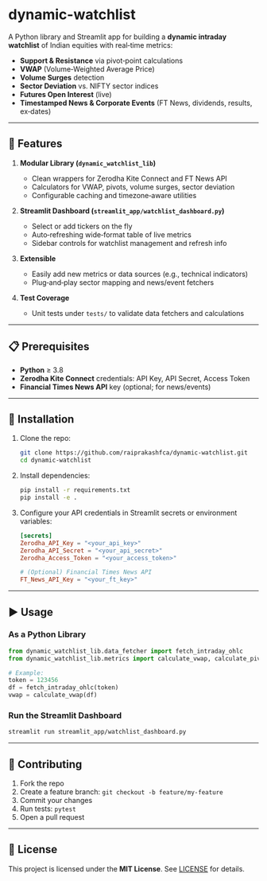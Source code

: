# dynamic-watchlist

A Python library and Streamlit app for building a **dynamic intraday watchlist** of Indian equities with real‑time metrics:

* **Support & Resistance** via pivot‑point calculations
* **VWAP** (Volume‑Weighted Average Price)
* **Volume Surges** detection
* **Sector Deviation** vs. NIFTY sector indices
* **Futures Open Interest** (live)
* **Timestamped News & Corporate Events** (FT News, dividends, results, ex‑dates)

---

## 🚀 Features

1. **Modular Library (`dynamic_watchlist_lib`)**

   * Clean wrappers for Zerodha Kite Connect and FT News API
   * Calculators for VWAP, pivots, volume surges, sector deviation
   * Configurable caching and timezone‑aware utilities

2. **Streamlit Dashboard (`streamlit_app/watchlist_dashboard.py`)**

   * Select or add tickers on the fly
   * Auto‑refreshing wide‑format table of live metrics
   * Sidebar controls for watchlist management and refresh info

3. **Extensible**

   * Easily add new metrics or data sources (e.g., technical indicators)
   * Plug‑and‑play sector mapping and news/event fetchers

4. **Test Coverage**

   * Unit tests under `tests/` to validate data fetchers and calculations

---

## 📋 Prerequisites

* **Python** ≥ 3.8
* **Zerodha Kite Connect** credentials: API Key, API Secret, Access Token
* **Financial Times News API** key (optional; for news/events)

---

## 🔧 Installation

1. Clone the repo:

   ```bash
   git clone https://github.com/raiprakashfca/dynamic-watchlist.git
   cd dynamic-watchlist
   ```

2. Install dependencies:

   ```bash
   pip install -r requirements.txt
   pip install -e .
   ```

3. Configure your API credentials in Streamlit secrets or environment variables:

   ```toml
   [secrets]
   Zerodha_API_Key = "<your_api_key>"
   Zerodha_API_Secret = "<your_api_secret>"
   Zerodha_Access_Token = "<your_access_token>"

   # (Optional) Financial Times News API
   FT_News_API_Key = "<your_ft_key>"
   ```

---

## ▶️ Usage

### As a Python Library

```python
from dynamic_watchlist_lib.data_fetcher import fetch_intraday_ohlc
from dynamic_watchlist_lib.metrics import calculate_vwap, calculate_pivot, detect_volume_surge

# Example:
token = 123456
df = fetch_intraday_ohlc(token)
vwap = calculate_vwap(df)
```

### Run the Streamlit Dashboard

```bash
streamlit run streamlit_app/watchlist_dashboard.py
```

---

## 🤝 Contributing

1. Fork the repo
2. Create a feature branch: `git checkout -b feature/my-feature`
3. Commit your changes
4. Run tests: `pytest`
5. Open a pull request

---

## 📄 License

This project is licensed under the **MIT License**. See [LICENSE](LICENSE) for details.
